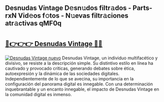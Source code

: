 ## Desnudas Vintage D𝚎sn𝚞dos filtr𝚊dos - Parts-rxN Vid𝚎os f𝚘tos - N𝚞evas filtr𝚊ciones atr𝚊ctivas qMF0q

# <h2><a href="http://mb7axj.tromn.icu/?c=Desnudas+Vintage">🔗👉👉👉 Desnudas Vintage 🔗🔗</a></h2>

[![Desnudas Vintage nuevo](https://i.imgur.com/pEAQMta.gif)](http://mb7axj.tromn.icu/?c=Desnudas+Vintage)
Desnudas Vintage, un individuo multifacético y divisivo, se resiste a la descripción simple. Su distintivo estilo en línea ha cautivado y provocado críticas, generando debates sobre ética, autoexpresión y la dinámica de las sociedades digitales. Independientemente de lo que se avecina, su importancia en la configuración del panorama digital es innegable. Con una determinación inquebrantable y un encanto innegable, el impacto de Desnudas Vintage en la comunidad digital es inmenso.
